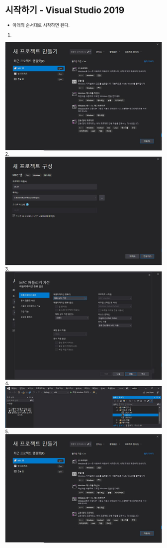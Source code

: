 # 시작하기 - Visual Studio 2019
* 아래의 순서대로 시작하면 된다.

1.  
![Alt text](_images/start/01.JPG)  
2.
![Alt text](_images/start/02.JPG)  
3.
![Alt text](_images/start/03.JPG)  
4.
![Alt text](_images/start/04.JPG)  
5.
![Alt text](_images/start/01.JPG)
